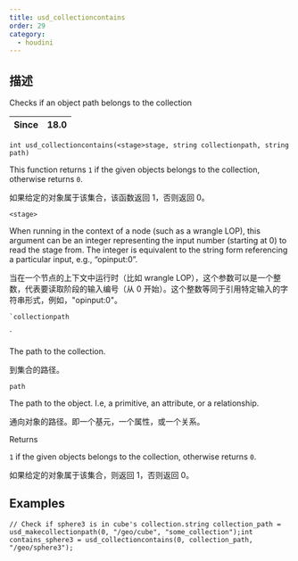 ```yaml
---
title: usd_collectioncontains
order: 29
category:
  - houdini
---
```

    
## 描述

Checks if an object path belongs to the collection

| Since | 18.0 |
| ----- | ---- |

`int usd_collectioncontains(<stage>stage, string collectionpath, string path)`

This function returns `1` if the given objects belongs to the collection,
otherwise returns `0`.

如果给定的对象属于该集合，该函数返回 1，否则返回 0。

`<stage>`

When running in the context of a node (such as a wrangle LOP), this argument
can be an integer representing the input number (starting at 0) to read the
stage from. The integer is equivalent to the string form referencing a
particular input, e.g., “opinput:0”.

当在一个节点的上下文中运行时（比如 wrangle
LOP），这个参数可以是一个整数，代表要读取阶段的输入编号（从 0 开始）。这个整数等同于引用特定输入的字符串形式，例如，"opinput:0"。

```c
`collectionpath
```

`

The path to the collection.

到集合的路径。

`path`

The path to the object. I.e, a primitive, an attribute, or a relationship.

通向对象的路径。即一个基元，一个属性，或一个关系。

Returns

`1` if the given objects belongs to the collection, otherwise returns `0`.

如果给定的对象属于该集合，则返回 1，否则返回 0。

## Examples

    // Check if sphere3 is in cube's collection.string collection_path = usd_makecollectionpath(0, "/geo/cube", "some_collection");int contains_sphere3 = usd_collectioncontains(0, collection_path, "/geo/sphere3");
